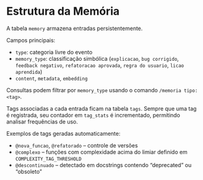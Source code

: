 # Estrutura da Memória

A tabela `memory` armazena entradas persistentemente.

Campos principais:
- `type`: categoria livre do evento
- `memory_type`: classificação simbólica (`explicacao`, `bug corrigido`, `feedback negativo`, `refatoracao aprovada`, `regra do usuario`, `licao aprendida`)
- `content`, `metadata`, `embedding`

Consultas podem filtrar por `memory_type` usando o comando `/memoria tipo:<tag>`.

Tags associadas a cada entrada ficam na tabela `tags`. Sempre que uma tag é
registrada, seu contador em `tag_stats` é incrementado, permitindo analisar
frequências de uso.

Exemplos de tags geradas automaticamente:
- `@nova_funcao`, `@refatorado` – controle de versões
- `@complexo` – funções com complexidade acima do limiar definido em
  `COMPLEXITY_TAG_THRESHOLD`
- `@descontinuado` – detectado em docstrings contendo “deprecated” ou
  “obsoleto”
